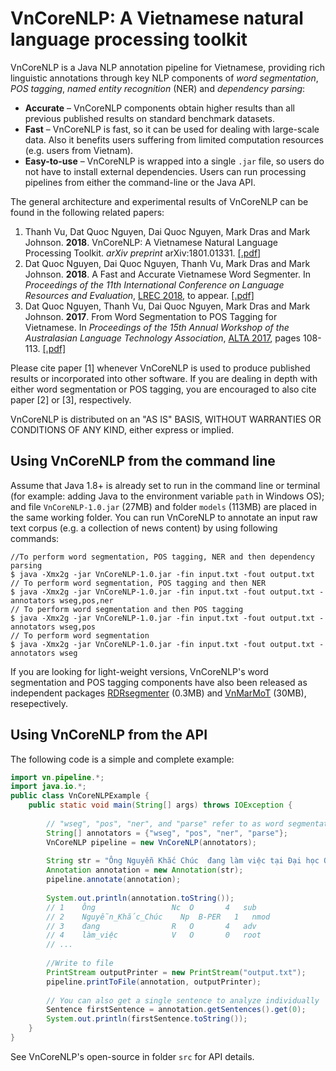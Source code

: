 # VnCoreNLP: A Vietnamese natural language processing toolkit

VnCoreNLP is a Java NLP annotation pipeline for Vietnamese, providing rich linguistic annotations through key NLP components of *word segmentation*, *POS tagging*, *named entity recognition* (NER) and *dependency parsing*:

* **Accurate** – VnCoreNLP components obtain higher results than all previous published results on standard benchmark datasets.
* **Fast** – VnCoreNLP is fast, so it can be used for dealing with large-scale data. Also it benefits users suffering from limited computation resources (e.g. users from Vietnam).
* **Easy-to-use** – VnCoreNLP is wrapped into a single `.jar` file, so users do not have to install external dependencies. Users can run processing pipelines from either the command-line or the Java API.

The general architecture and experimental results of VnCoreNLP can be found in the following related papers:
1. Thanh Vu, Dat Quoc Nguyen, Dai Quoc Nguyen, Mark Dras and Mark Johnson. **2018**. VnCoreNLP: A Vietnamese Natural Language Processing Toolkit. *arXiv preprint*	 arXiv:1801.01331. [[.pdf]](https://arxiv.org/abs/1801.01331)
2. Dat Quoc Nguyen, Dai Quoc Nguyen, Thanh Vu, Mark Dras and Mark Johnson. **2018**. A Fast and Accurate Vietnamese Word Segmenter. In *Proceedings of the 11th International Conference on Language Resources and Evaluation*, [LREC 2018](http://lrec2018.lrec-conf.org/en/), to appear. [[.pdf]](https://arxiv.org/pdf/1709.06307.pdf)
3. Dat Quoc Nguyen, Thanh Vu, Dai Quoc Nguyen, Mark Dras and Mark Johnson. **2017**. From Word Segmentation to POS Tagging for Vietnamese. In *Proceedings of the 15th Annual Workshop of the Australasian Language Technology Association*, [ALTA 2017](http://alta2017.alta.asn.au), pages 108-113. [[.pdf]](https://arxiv.org/pdf/1711.04951.pdf)

Please cite paper [1] whenever VnCoreNLP is used to produce published results or incorporated into other software. If you are dealing in depth with either word segmentation or POS tagging, you are encouraged to also cite paper [2] or [3], respectively. 

VnCoreNLP is distributed on an "AS IS" BASIS, WITHOUT WARRANTIES OR CONDITIONS OF ANY KIND, either express or implied.

## Using VnCoreNLP from the command line

Assume that Java 1.8+ is already set to run in the command line or terminal (for example: adding Java to the  environment variable `path` in Windows OS); and file  `VnCoreNLP-1.0.jar` (27MB) and folder `models` (113MB) are placed in the same working folder. You can run VnCoreNLP to annotate an input raw text corpus (e.g. a collection of news content) by using following commands:

    //To perform word segmentation, POS tagging, NER and then dependency parsing
    $ java -Xmx2g -jar VnCoreNLP-1.0.jar -fin input.txt -fout output.txt
    // To perform word segmentation, POS tagging and then NER
    $ java -Xmx2g -jar VnCoreNLP-1.0.jar -fin input.txt -fout output.txt -annotators wseg,pos,ner
    // To perform word segmentation and then POS tagging
    $ java -Xmx2g -jar VnCoreNLP-1.0.jar -fin input.txt -fout output.txt -annotators wseg,pos
    // To perform word segmentation
    $ java -Xmx2g -jar VnCoreNLP-1.0.jar -fin input.txt -fout output.txt -annotators wseg    

If you are looking for light-weight versions, VnCoreNLP's word segmentation and POS tagging components have also been released as independent packages [RDRsegmenter](https://github.com/datquocnguyen/RDRsegmenter) (0.3MB) and [VnMarMoT](https://github.com/datquocnguyen/VnMarMoT) (30MB), resepectively.

## Using VnCoreNLP from the API

The following code is a simple and complete example:

```java
import vn.pipeline.*;
import java.io.*;
public class VnCoreNLPExample {
    public static void main(String[] args) throws IOException {
    
        // "wseg", "pos", "ner", and "parse" refer to as word segmentation, POS tagging, NER and dependency parsing, respectively. 
        String[] annotators = {"wseg", "pos", "ner", "parse"}; 
        VnCoreNLP pipeline = new VnCoreNLP(annotators); 
    
        String str = "Ông Nguyễn Khắc Chúc  đang làm việc tại Đại học Quốc gia Hà Nội. Bà Lan, vợ ông Chúc, cũng làm việc tại đây"; 
        Annotation annotation = new Annotation(str); 
        pipeline.annotate(annotation); 
        
        System.out.println(annotation.toString());
        // 1    Ông                 Nc  O       4   sub 
        // 2    Nguyễn_Khắc_Chúc    Np  B-PER   1   nmod
        // 3    đang                R   O       4   adv
        // 4    làm_việc            V   O       0   root
        // ...
        
        //Write to file
        PrintStream outputPrinter = new PrintStream("output.txt");
        pipeline.printToFile(annotation, outputPrinter); 
    
        // You can also get a single sentence to analyze individually 
        Sentence firstSentence = annotation.getSentences().get(0);
        System.out.println(firstSentence.toString());
    }
}
```

See VnCoreNLP's open-source in folder `src` for API details. 